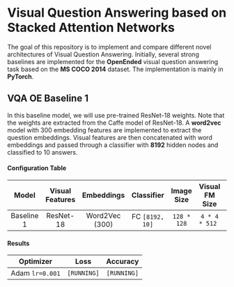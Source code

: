 # Visual Question Answering based on Stacked Attention Networks
The goal of this repository is to implement and compare different novel architectures of Visual Question Answering. Initially, several strong baselines are implemented for the **OpenEnded** visual question answering task based on the **MS COCO 2014** dataset. The implementation is mainly in **PyTorch**. 

## VQA OE Baseline 1
In this baseline model, we will use pre-trained ResNet-18 weights. Note that the weights are extracted from the Caffe model of ResNet-18. A **word2vec** model with 300 embedding features are implemented to extract the question embeddings. Visual features are then concatenated with word embeddings and passed through a classifier with **8192** hidden nodes and classified to 10 answers.

#### Configuration Table

<center>

| Model        | Visual Features | Embeddings  | Classifier | Image Size | Visual FM Size | Epochs | Batch Size|
| :----------: |:---------:| :-----:|:-------:|:------:|:-----:|:----:|:----:|
|Baseline 1| ResNet-18 | Word2Vec (300) | FC `[8192, 10]` | `128 * 128` | `4 * 4 * 512 ` | `25` | `256`|

</center>

#### Results

<center>

| Optimizer        | Loss | Accuracy  |
| ---------- |:---------:| :-----:|
|Adam `lr=0.001`| `[RUNNING]` | `[RUNNING]` |

</center>